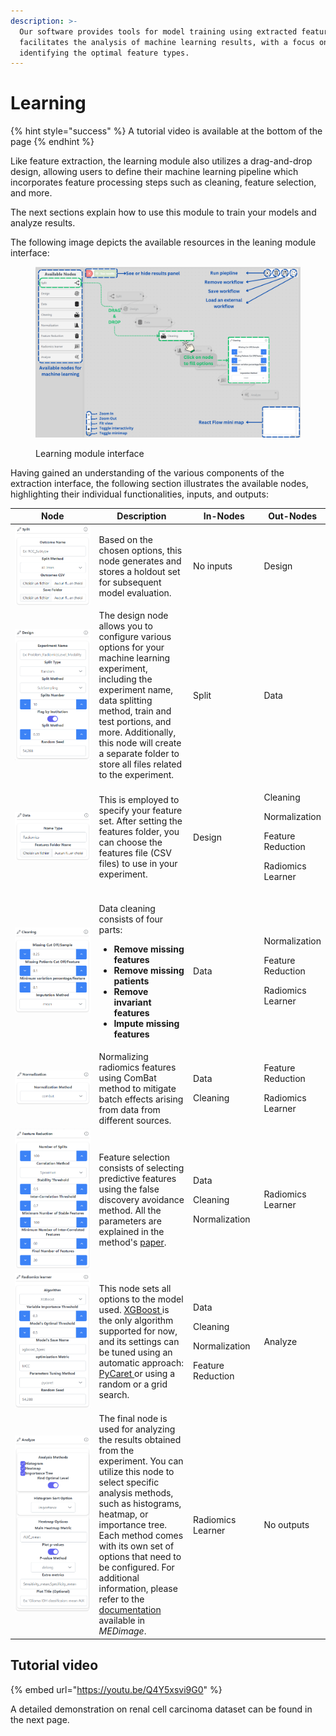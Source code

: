 ```yaml
---
description: >-
  Our software provides tools for model training using extracted features and
  facilitates the analysis of machine learning results, with a focus on
  identifying the optimal feature types.
---
```


# Learning

{% hint style="success" %}
A tutorial video is available at the bottom of the page
{% endhint %}

Like feature extraction, the learning module also utilizes a drag-and-drop design, allowing users to define their machine learning pipeline which incorporates feature processing steps such as cleaning, feature selection, and more.

The next sections explain how to use this module to train your models and analyze results.

The following image depicts the available resources in the leaning module interface:

<figure><img src="../../../.gitbook/assets/MEDomicsLabLearningModule.png" alt=""><figcaption><p>Learning module interface</p></figcaption></figure>

Having gained an understanding of the various components of the extraction interface, the following section illustrates the available nodes, highlighting their individual functionalities, inputs, and outputs:



<table><thead><tr><th width="302">Node</th><th width="217">Description</th><th width="116">In-Nodes</th><th>Out-Nodes</th></tr></thead><tbody><tr><td><img src="../../../.gitbook/assets/image (22) (1).png" alt="" data-size="original"></td><td>Based on the chosen options, this node generates and stores a holdout set for subsequent model evaluation.</td><td>No inputs</td><td>Design</td></tr><tr><td><img src="../../../.gitbook/assets/image (23) (1).png" alt="" data-size="original"></td><td>The design node allows you to configure various options for your machine learning experiment, including the experiment name, data splitting method, train and test portions, and more. Additionally, this node will create a separate folder to store all files related to the experiment.</td><td>Split</td><td>Data</td></tr><tr><td><img src="../../../.gitbook/assets/image (24) (1).png" alt="" data-size="original"></td><td>This is employed to specify your feature set. After setting the features folder, you can choose the features file (CSV files) to use in your experiment.</td><td>Design</td><td><p>Cleaning</p><p></p><p>Normalization</p><p></p><p>Feature Reduction</p><p></p><p>Radiomics Learner</p></td></tr><tr><td><img src="../../../.gitbook/assets/image (25) (1).png" alt="" data-size="original"></td><td><p>Data cleaning consists of four parts:</p><ul><li><strong>Remove missing features</strong></li><li><strong>Remove missing patients</strong></li><li><strong>Remove invariant features</strong></li><li><strong>Impute missing features</strong> </li></ul></td><td>Data</td><td><p>Normalization</p><p></p><p>Feature Reduction</p><p></p><p>Radiomics Learner</p></td></tr><tr><td><img src="../../../.gitbook/assets/image (26) (1).png" alt="" data-size="original"></td><td>Normalizing radiomics features using ComBat method to mitigate batch effects arising from data from different sources.</td><td><p>Data</p><p></p><p>Cleaning</p></td><td><p>Feature Reduction</p><p></p><p>Radiomics Learner</p></td></tr><tr><td><img src="../../../.gitbook/assets/image (27) (1).png" alt="" data-size="original"></td><td>Feature selection consists of selecting predictive features using the false discovery avoidance method. All the parameters are explained in the method's <a href="https://ieeexplore.ieee.org/document/8528467">paper</a>.</td><td><p>Data</p><p></p><p>Cleaning</p><p></p><p>Normalization</p></td><td>Radiomics Learner</td></tr><tr><td><img src="../../../.gitbook/assets/image (28) (1).png" alt="" data-size="original"></td><td>This node sets all options to the model used. <a href="https://xgboost.readthedocs.io/en/stable/">XGBoost </a>is the only algorithm supported for now, and its settings can be tuned using an automatic approach: <a href="https://pycaret.org/">PyCaret </a>or using a random or a grid search.</td><td><p></p><p>Data</p><p></p><p>Cleaning</p><p></p><p>Normalization</p><p></p><p>Feature Reduction</p></td><td>Analyze</td></tr><tr><td><img src="../../../.gitbook/assets/image (29) (1).png" alt="" data-size="original"></td><td>The final node is used for analyzing the results obtained from the experiment. You can utilize this node to select specific analysis methods, such as histograms, heatmap, or importance tree. Each method comes with its own set of options that need to be configured. For additional information, please refer to the <a href="https://medimage.readthedocs.io/en/latest/tutorials.html">documentation </a>available in <em>MEDimage</em>.</td><td>Radiomics Learner</td><td>No outputs</td></tr></tbody></table>

## Tutorial video

{% embed url="https://youtu.be/Q4Y5xsvi9G0" %}

A detailed demonstration on renal cell carcinoma dataset can be found in the next page.
